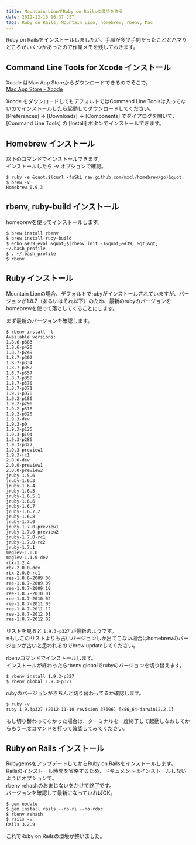 ```yaml
---
title: Mountain LionでRuby on Railsの環境を作る
date: 2012-12-16 16:37 JST
tags: Ruby on Rails, Mountain Lion, homebrew, rbenv, Mac
---
```


Ruby on Railsをインストールしましたが、手順が多少手間だったこととハマりどころがいくつかあったので作業メモを残しておきます。

## Command Line Tools for Xcode インストール

Xcode はMac App Storeからダウンロードできるのでそこで。  
[Mac App Store - Xcode](https://itunes.apple.com/jp/app/xcode/id497799835?mt=12)

Xcode をダウンロードしてもデフォルトではCommand Line Toolsは入ってないのでインストールしたら起動してダウンロードしてください。  
[Preferences] &rarr; [Downloads] &rarr; [Components] でダイアログを開いて、[Command Line Tools] の [Install] ボタンでインストールできます。

## Homebrew インストール

以下のコマンドでインストールできます。  
インストールしたら -v オプションで確認。

```
$ ruby -e &quot;$(curl -fsSkL raw.github.com/mxcl/homebrew/go)&quot;
$ brew -v
Homebrew 0.9.3
```

## rbenv, ruby-build インストール

homebrewを使ってインストールします。

```
$ brew install rbenv
$ brew install ruby-build
$ echo &#39;eval &quot;$(rbenv init -)&quot;&#39; &gt;&gt; ~/.bash_profile
$ . ~/.bash_profile
$ rbenv
```

## Ruby インストール

Mountain Lionの場合、デフォルトでrubyがインストールされていますが、バージョンが1.8.7（あるいはそれ以下）のため、最新のrubyのバージョンをhomebrewを使って落としてくることにします。

まず最新のバージョンを確認します。

```
$ rbenv install -l
Available versions:
1.8.6-p383
1.8.6-p420
1.8.7-p249
1.8.7-p302
1.8.7-p334
1.8.7-p352
1.8.7-p357
1.8.7-p358
1.8.7-p370
1.8.7-p371
1.9.1-p378
1.9.2-p180
1.9.2-p290
1.9.2-p318
1.9.2-p320
1.9.3-dev
1.9.3-p0
1.9.3-p125
1.9.3-p194
1.9.3-p286
1.9.3-p327
1.9.3-preview1
1.9.3-rc1
2.0.0-dev
2.0.0-preview1
2.0.0-preview2
jruby-1.5.6
jruby-1.6.3
jruby-1.6.4
jruby-1.6.5
jruby-1.6.5.1
jruby-1.6.6
jruby-1.6.7
jruby-1.6.7.2
jruby-1.6.8
jruby-1.7.0
jruby-1.7.0-preview1
jruby-1.7.0-preview2
jruby-1.7.0-rc1
jruby-1.7.0-rc2
jruby-1.7.1
maglev-1.0.0
maglev-1.1.0-dev
rbx-1.2.4
rbx-2.0.0-dev
rbx-2.0.0-rc1
ree-1.8.6-2009.06
ree-1.8.7-2009.09
ree-1.8.7-2009.10
ree-1.8.7-2010.01
ree-1.8.7-2010.02
ree-1.8.7-2011.03
ree-1.8.7-2011.12
ree-1.8.7-2012.01
ree-1.8.7-2012.02
```

リストを見ると `1.9.3-p327` が最新のようです。  
※もしこのリストよりも古いバージョンしか出てこない場合はhomebrewのバージョンが古いと思われるのでbrew updateしてください。

rbenvコマンドでインストールします。  
インストールが終わったらrbenv globalでrubyのバージョンを切り替えます。

```
$ rbenv install 1.9.3-p327
$ rbenv global 1.9.3-p327
```

rubyのバージョンがきちんと切り替わってるか確認します。

```
$ ruby -v
ruby 1.9.3p327 (2012-11-10 revision 37606) [x86_64-darwin12.2.1]
```

もし切り替わってなかった場合は、ターミナルを一度終了して起動しなおしてからもう一度コマンドを打って確認してみてください。

## Ruby on Rails インストール

RubygemsをアップデートしてからRuby on Railsをインストールします。  
Railsのインストール時間を省略するため、ドキュメントはインストールしないようにオプションで。  
rbenv rehashのおまじないをかけて終了です。  
バージョンを確認して最新になっていればOK。

```
$ gem update
$ gem install rails --no-ri --no-rdoc
$ rbenv rehash
$ rails -v
Rails 3.2.9
```

これでRuby on Railsの環境が整いました。
